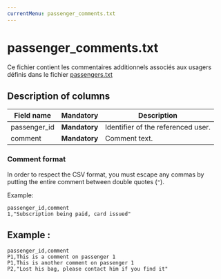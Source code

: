 ```yaml
---
currentMenu: passenger_comments.txt
---
```


# passenger_comments.txt

Ce fichier contient les commentaires additionnels associés aux usagers définis dans le fichier [passengers.txt](passengers.txt.html)

## Description of columns

| Field name      |  Mandatory    |  Description |
|-----------------|:------------:|----------|
| passenger_id    | **Mandatory** | Identifier of the referenced user. |
| comment         | **Mandatory** | Comment text. |

### Comment format 

In order to respect the CSV format, you must escape any commas by putting the entire comment between double quotes (`"`).

Example: 
```
passenger_id,comment
1,"Subscription being paid, card issued"
```

## Example : 

```
passenger_id,comment
P1,This is a comment on passenger 1
P1,This is another comment on passenger 1
P2,"Lost his bag, please contact him if you find it"
```
